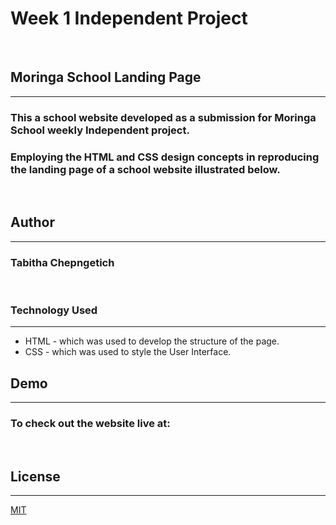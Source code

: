 # Week 1 Independent Project 
&nbsp;
##  Moringa School Landing Page
---
### This a school website developed as a submission for Moringa School weekly Independent project.
### Employing the HTML and CSS design concepts in reproducing the landing page of a school website illustrated below.

&nbsp;
&nbsp;




## Author
---

### Tabitha Chepngetich
&nbsp;
### Technology  Used
---
* HTML - which was used to develop the structure of the page.
* CSS - which was used to style the User Interface.
&nbsp;
## Demo
---
### To check out the website live at:
&nbsp;
## License
---

[MIT](https://opensource.org/licenses/MIT)

